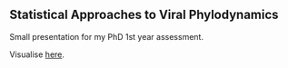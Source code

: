 ## Statistical Approaches to Viral Phylodynamics
Small presentation for my PhD 1st year assessment.

Visualise [here](https://cdn.rawgit.com/maxbiostat/CODE/master/FirstYearViva/lmcarvalho_1stYViva.html#1).
